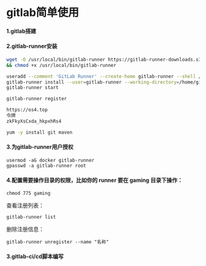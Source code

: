 # gitlab简单使用

#### 1.gitlab搭建

#### 2.gitlab-runner安装

```bash
wget -O /usr/local/bin/gitlab-runner https://gitlab-runner-downloads.s3.amazonaws.com/latest/binaries/gitlab-runner-linux-amd64 \
&& chmod +x /usr/local/bin/gitlab-runner 

useradd --comment 'GitLab Runner' --create-home gitlab-runner --shell /bin/bash 
gitlab-runner install --user=gitlab-runner --working-directory=/home/gitlab-runner 
gitlab-runner start

gitlab-runner register

https://os4.top
令牌
zkFkyXsCxda_hkpxhRs4

yum -y install git maven
```

#### 3.为gitlab-runner用户授权

```text
usermod -aG docker gitlab-runner
gpasswd -a gitlab-runner root
```

#### 4.配置需要操作目录的权限，比如你的 runner 要在 gaming 目录下操作：

```text
chmod 775 gaming
```

查看注册列表： 

`gitlab-runner list`

删除注册信息：

`gitlab-runner unregister --name "名称"`

#### 3.gitlab-ci/cd脚本编写

